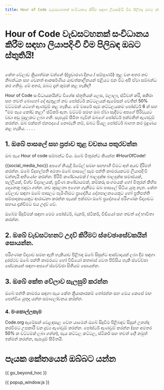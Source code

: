 ```yaml
---
title: Hour of Code වැඩසටහනක් සංවිධානය කිරීම සඳහා ලියාපදිංචී වීම පිලිබඳ ඔබට ස්තුතියි!
---
```


# Hour of Code වැඩසටහනක් සංවිධානය කිරීම සඳහා ලියාපදිංචී වීම පිලිබඳ ඔබට ස්තුතියි!

<br /> කේත වේලාව ක්‍රියාත්මක වන්නේ {{ප්‍රචාරණ දිනය / සම්පූර්ණ} තුළ වන අතර නව නිබන්ධන සහ වෙනත් ආකර්ෂණීය යාවත්කාලීනයන් එළියට එන විට අපි ඒවා සම්බන්ධ කර ගනිමු. මේ අතර, ඔබට දැන් කුමක් කළ හැකිද?

Hour of Code සංවිධායකයින්ට විශේෂ ස්තූතියක් ලෙස, මලාලා, ස්ටීවන් කරි, ෂකිරා සහ තවත් බොහෝ දේ ඇතුළත් නව පෝස්ටර් කට්ටලයක් ඇමේසන් වෙතින් 50% වට්ටමක් යටතේ ඇණවුම් කළ හැකිය. මේ වසරේ සෑම කට්ටලයකම පෝස්ටර් 6 ක් සහ "මම පැය කෝඩ් කළා" ස්ටිකර් ඇත. වට්ටම් සමඟ ඔබ ඒවා සෑදීමට අපගේ පිරිවැයට වඩා අඩු මුදලකට ලබා ගනී. සැපයුම් සීමිත බැවින් ඔබගේ පෝස්ටර් ඉක්මනින් ඇණවුම් කරන්න. ඔබ එක්සත් ජනපදයේ නොමැති නම්, ඔබට සියලු පෝස්ටර් බාගත කර මුද්‍රණය කළ හැකිය. . . . .

## 1. ඔබේ පාසලේ සහ ප්‍රජාව තුළ වචනය පතුරවන්න

ඔබ පැය Hour of code සම්බන්ධ විය. ඔබේ මිතුරන්ට කියන්න #HourOfCode!

{{social_media_hoc}} අපගේ නියැදි ඊමේල් සමඟ සහභාගී වීමට අන් අයව දිරිමත් කරන්න. ඔබේ විදුහල්පති අමතා ඔබේ පාසලේ සෑම පන්ති කාමරයකටම ලියාපදිංචි වන්නැයි අභියෝග කරන්න. පිරිමි කණ්ඩායමක් / බාලදක්ෂ බාලදක්ෂ සමාජයක්, පල්ලියක්, විශ්ව විද්‍යාලයක්, ප්‍රවීණ කණ්ඩායමක්, කම්කරු සංගමයක් හෝ මිතුරන් කිහිප දෙනෙකු බඳවා ගන්න. නව කුසලතා ඉගෙන ගැනීමට ඔබ පාසලේ සිටිය යුතු නැත. කේත වේලාව සඳහා ඔබේ පාසලට පැමිණීමට ප්‍රාදේශීය දේශපාලනයෙකුට හෝ ප්‍රතිපත්ති සම්පාදකයෙකුට ආරාධනා කරන්න පැයක් ඉක්මවා ඔබේ ප්‍රදේශයේ පරිගණක විද්‍යාවට සහාය දැක්වීමට එය උදව් වේ.

ඔබේම සිදුවීමක් සඳහා මෙම පෝස්ටර්, බැනර්, ස්ටිකර්, වීඩියෝ සහ තවත් දේ භාවිතා කරන්න.

## 2. ඔබේ වැඩසටහනට උදව් කිරීමට ස්වෙඡාසේවකයින් සොයන්න.

පරිගණක විද්‍යාව සමඟ ඇති හැකියාව පිළිබඳ ඔබේ සිසුන්ට ආස්වාදයක් ලබා දීම සඳහා දුරස්ථව ඔබේ පන්ති කාමරයට හෝ වීඩියෝ කතාබස් වෙත පිවිසිය හැකි ස්වේච්ඡා සේවකයන් සඳහා අපගේ ස්වේච්ඡා සිතියම සොයන්න.

## 3. ඔබේ කේත වේලාව සැලසුම් කරන්න

ඔබේ පන්ති කාමරය සඳහා පැය කේත ක්‍රියාකාරකම් තෝරන්න සහ මෙය කෙසේ මඟ පෙන්විය යුතුද යන්න සමාලෝචනය කරන්න.

### 4. මංකොල්ලකෑම

Code.org ඇමේසන් වෙළඳසැල වෙත යාමෙන් ඔබේ සිදුවීම පිළිබඳව සිසුන් උනන්දු කරවීමට උපකාරී වන ද්‍රව්‍ය ඇණවුම් කරන්න. පෝස්ටර් ඇණවුම් කරන්න (සහ අමතර 50% ක වට්ටමක් ලබා ගන්න), පැය කට්ටල කට්ටල, ස්ටිකර් සහ තවත් දේ! නමුත් ඉක්මන් කරන්න, සැපයුම් සීමිතයි.

# පැයක කේතයෙන් ඔබ්බට යන්න

{{ go_beyond_hoc }}

{{ popup_window.js }}